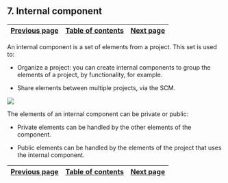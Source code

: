 


## 7. Internal component
			



| [Previous page](../Concepts_WM/1410086907.md) | [Table of contents](../Concepts_WM/1410086964.md) | [Next page](../Concepts_WM/1410086908.md) |
| --- | --- | --- |



<a name="NOTE1"></a>
<a name="NOTE1_1"></a>
An internal component is a set of elements from a project. This set is used to:

- Organize a project: you can create internal components to group the elements of a project, by functionality, for example.

- Share elements between multiple projects, via the SCM.




![](https://doc.pcsoft.fr/en-US/images/image.awp?langid=3&name=P36-Composant%20interne.gif)


The elements of an internal component can be private or public:

- Private elements can be handled by the other elements of the component.

- Public elements can be handled by the elements of the project that uses the internal component.




| [Previous page](../Concepts_WM/1410086907.md) | [Table of contents](../Concepts_WM/1410086964.md) | [Next page](../Concepts_WM/1410086908.md) |
| --- | --- | --- |




